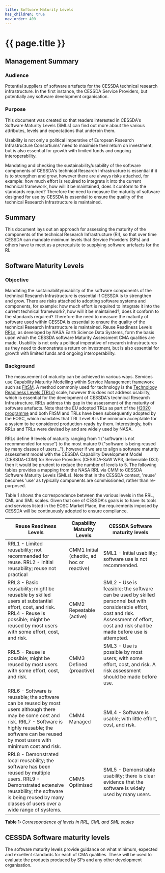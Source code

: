 ```yaml
---
title: Software Maturity Levels
has_children: true
nav_order: 400
---
```


# {{ page.title }}


## Management Summary

### Audience

Potential suppliers of software artefacts for the CESSDA technical
research infrastructure. In the first instance, the CESSDA Service
Providers, but potentially any software development organisation.

### Purpose

This document was created so that readers interested in CESSDA's Software Maturity
 Levels (SMLs) can find out more about the various attributes, levels and expectations that underpin them.

Usability is not only a political imperative of European Research
Infrastructure Consortiums' need to maximise their return on investment,
but is also essential for growth with limited funds and ongoing
interoperability.

Mandating and checking the sustainability/usability of the software
components of CESSDA's technical Research Infrastructure is essential if
it is to strengthen and grow, however there are always risks attached,
for example: how much effort is required to integrate it into the
current technical framework, how will it be maintained, does it conform
to the standards required? Therefore the need to measure the maturity of
software designed for use by CESSDA is essential to ensure the quality
of the technical Research Infrastructure is maintained.

## Summary

This document lays out an approach for assessing the maturity of the
components of the technical Research Infrastructure (RI), so that over
time CESSDA can mandate minimum levels that Service Providers (SPs) and
others have to meet as a prerequisite to supplying software artefacts
for the RI.

## Software Maturity Levels

### Objective

Mandating the sustainability/usability of the software components of the
technical Research Infrastructure is essential if CESSDA is to
strengthen and grow. There are risks attached to adopting software
systems and components, for example: how much effort is required to
integrate it into the current technical framework?, how will it be
maintained?, does it conform to the standards required? Therefore the
need to measure the maturity of software used within CESSDA is essential
to ensure the quality of the technical Research Infrastructure is
maintained. Reuse Readiness Levels [RRLs][1], as developed by NASA
Earth Science Data Systems, form the basis upon which the CESSDA
software Maturity Assessment CMA qualities are made. Usability is not only a
political imperative of research infrastructures as they need to
demonstrate a return on investment, but is also essential for growth
with limited funds and ongoing interoperability.

[1]: https://cdn.earthdata.nasa.gov/conduit/upload/2004/RRLs_v1.0.pdf

### Background

The measurement of maturity can be achieved in various ways. Services use Capability Maturity Modelling within Service Management framework such as 
[FitSM][2]. A method commonly used for technology is the
[Technology Readiness Levels (TRLs)][3] scale, however this does not
address usability, which is essential for the development of CESSDA's
technical Research Infrastructure. RRLs address this gap in the
assessment of the maturity of software artefacts. Note that the EU
adopted TRLs as part of the [H2020 programme][4] and both FitSM and
TRLs have been subsequently adopted by the EOSC, which mandates that
TRL Level 8 is the minimum acceptable for a system to be considered
production-ready by them. Interestingly, both RRLs and TRLs were devised
by and are widely used by NASA.

[2]: https://fitsm.itemo.org/fitsm
[3]: https://wiki.eosc-hub.eu/display/EOSC/Service+Maturity+Classification
[4]: https://ec.europa.eu/research/participants/data/ref/h2020/other/wp/2016-2017/annexes/h2020-wp1617-annex-ga_en.pdf

RRLs define 9 levels of maturity ranging from 1 ("software is not
recommended for reuse") to the most mature 9 ("software is being reused
by many classes of users..."), however if we are to align a software
maturity assessment model with the CESSDA Capability Development Model
(CESSDA-CDM) for Service Providers (CESSDA-SaW WP3, deliverable D3.1)
then it would be prudent to reduce the number of levels to 5. The
following tables provides a mapping from the NASA RRL via CMM to CESSDA
Software Maturity Levels (SMLs). Note that in the CESSDA context,
'reuse' becomes 'use' as typically components are commissioned, rather
than re-purposed.

Table 1 shows the correspondence between the various levels in the RRL,
CML and SML scales. Given that one of CESSDA's goals is to have its
tools and services listed in the EOSC Market Place, the requirements
imposed by CESSDA will be continuously adopted to ensure compliance.

| **Reuse Readiness Levels** | **Capability Maturity Levels** | **CESSDA Software maturity levels**|
|----------------------|----------------------|----------------------|
|RRL1 - Limited reusability; not recommended for reuse. RRL2 - Initial reusability; reuse not practical|CMM1 Initial (chaotic, ad hoc or reactive)|SML1 - Initial usability; software use is not recommended.|
|RRL3 - Basic reusability; might be reusable by skilled users at substantial effort, cost, and risk. RRL4 - Reuse is possible; might be reused by most users with some effort, cost, and risk.|CMM2 Repeatable (active)|SML2 - Use is feasible; the software can be used by skilled personnel but with considerable effort, cost and risk. Assessment of effort, cost and risk shall be made before use is attempted.|
RRL5 - Reuse is possible; might be reused by most users with some effort, cost, and risk.|CMM3 Defined (proactive)|SML3 - Use is possible by most users;  with some effort, cost, and risk. A risk assessment should be made before use.|
RRL6 - Software is reusable; the software can be reused by most users although there may be some cost and risk. RRL7 - Software is highly reusable; the software can be reused by most users with minimum cost and risk.|CMM4 Managed|SML4 - Software is usable; with little effort, cost, and risk.|
|RRL8 - Demonstrated local reusability; the software has been reused by multiple users. RRL9 - Demonstrated extensive reusability; the software is being reused by many classes of users over a wide range of systems.|CMM5 Optimised|SML5 - Demonstrable usability; there is clear evidence that the software is widely used by many users.|

**Table 1:** *Correspondence of levels in RRL, CML and SML scales*

## CESSDA Software maturity levels

The software maturity levels provide guidance on what minimum, expected
and excellent standards for each of CMA qualities. These will be used to evaluate the
products produced by SPs and any other development organisation. 
